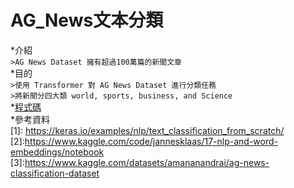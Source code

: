 # AG_News文本分類
*介紹<br>
`>AG News Dataset 擁有超過100萬篇的新聞文章`<br>
*目的<br>
`>使用 Transformer 對 AG News Dataset 進行分類任務`<br>
`>將新聞分四大類 world, sports, business, and Science`<br>
*[程式碼](https://github.com/wangjiajen/AG_News/blob/main/agnews.py)<br>
*參考資料<br>
[1]: https://keras.io/examples/nlp/text_classification_from_scratch/<br>
[2]:https://www.kaggle.com/code/jannesklaas/17-nlp-and-word-embeddings/notebook<br>
[3]:https://www.kaggle.com/datasets/amananandrai/ag-news-classification-dataset<br>